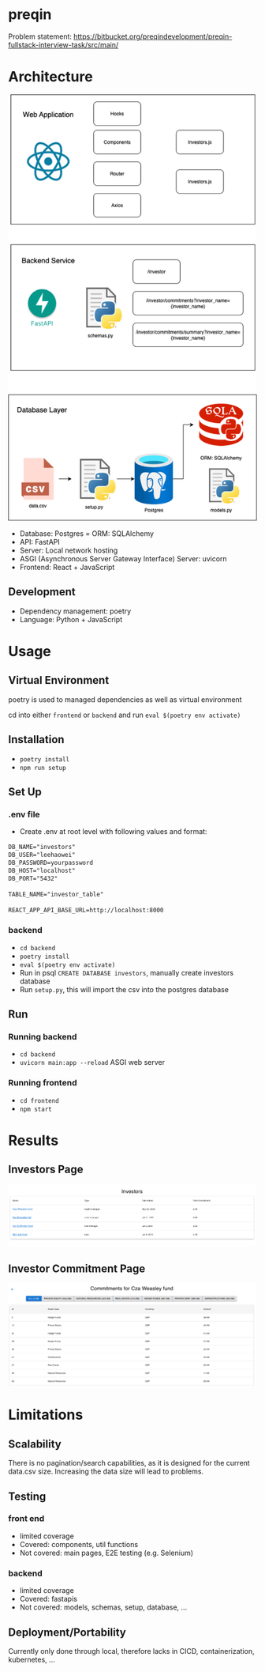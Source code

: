 # preqin
Problem statement:
https://bitbucket.org/preqindevelopment/preqin-fullstack-interview-task/src/main/

# Architecture
![architecture_diagram.png](architecture_diagram.png)
- Database: Postgres
= ORM: SQLAlchemy
- API: FastAPI
- Server: Local network hosting
- ASGI (Asynchronous Server Gateway Interface) Server: uvicorn
- Frontend: React + JavaScript

## Development
- Dependency management: poetry
- Language: Python + JavaScript


# Usage
## Virtual Environment
poetry is used to managed dependencies as well as virtual environment

cd into either `frontend` or `backend` and run `eval $(poetry env activate)`

## Installation
- `poetry install`
- `npm run setup`

## Set Up
### .env file
- Create .env at root level with following values and format:
```
DB_NAME="investors"
DB_USER="leehaowei"
DB_PASSWORD=yourpassword
DB_HOST="localhost"
DB_PORT="5432"

TABLE_NAME="investor_table"

REACT_APP_API_BASE_URL=http://localhost:8000
```

### backend
- `cd backend`
- `poetry install`
- `eval $(poetry env activate)`
- Run in psql `CREATE DATABASE investors`, manually create investors database
- Run `setup.py`, this will import the csv into the postgres database

## Run
### Running backend
- `cd backend`
- `uvicorn main:app --reload` ASGI web server

### Running frontend
- `cd frontend`
- `npm start`

# Results
## Investors Page
![investors.png](investors.png)
## Investor Commitment Page
![investor_commitments.png](investor_commitments.png)

# Limitations
## Scalability
There is no pagination/search capabilities, as it is designed for the current data.csv size. Increasing the data size will lead to problems.

## Testing
### front end
- limited coverage
- Covered: components, util functions
- Not covered: main pages, E2E testing (e.g. Selenium)

### backend
- limited coverage
- Covered: fastapis
- Not covered: models, schemas, setup, database, ...

## Deployment/Portability
Currently only done through local, therefore lacks in CICD, containerization, kubernetes, ...
